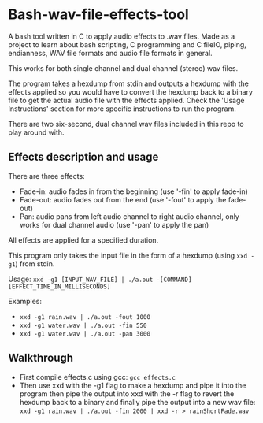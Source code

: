 # Bash-wav-file-effects-tool
A bash tool written in C to apply audio effects to .wav files. Made as a project to learn about bash scripting, C programming and C fileIO, piping, endianness, WAV file formats and audio file formats in general. 

This works for both single channel and dual channel (stereo) wav files.

The program takes a hexdump from stdin and outputs a hexdump with the effects applied so you would have to convert the hexdump back to a binary file to get the actual audio file with the effects applied. Check the 'Usage Instructions' section for more specific instructions to run the program. 

There are two six-second, dual channel wav files included in this repo to play around with.

## Effects description and usage
There are three effects:
- Fade-in:      audio fades in from the beginning                                                                 (use '-fin' to apply fade-in)
- Fade-out:     audio fades out from the end                                                                      (use '-fout' to apply the fade-out)
- Pan:          audio pans from left audio channel to right audio channel, only works for dual channel audio      (use '-pan' to apply the pan)

All effects are applied for a specified duration.

This program only takes the input file in the form of a hexdump (using `xxd -g1`) from stdin.

Usage: `xxd -g1 [INPUT_WAV_FILE] | ./a.out -[COMMAND] [EFFECT_TIME_IN_MILLISECONDS]`

Examples: 
- `xxd -g1 rain.wav | ./a.out -fout 1000`
- `xxd -g1 water.wav | ./a.out -fin 550`
- `xxd -g1 water.wav | ./a.out -pan 3000`

## Walkthrough
- First compile effects.c using gcc: `gcc effects.c`
- Then use xxd with the -g1 flag to make a hexdump and pipe it into the program then pipe the output into xxd with the -r flag to revert the hexdump back to a binary and finally pipe the output into a new wav file: `xxd -g1 rain.wav | ./a.out -fin 2000 | xxd -r > rainShortFade.wav`


